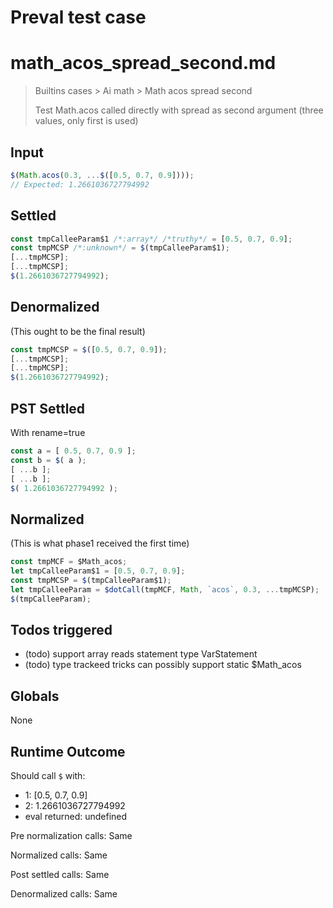# Preval test case

# math_acos_spread_second.md

> Builtins cases > Ai math > Math acos spread second
>
> Test Math.acos called directly with spread as second argument (three values, only first is used)

## Input

`````js filename=intro
$(Math.acos(0.3, ...$([0.5, 0.7, 0.9])));
// Expected: 1.2661036727794992
`````


## Settled


`````js filename=intro
const tmpCalleeParam$1 /*:array*/ /*truthy*/ = [0.5, 0.7, 0.9];
const tmpMCSP /*:unknown*/ = $(tmpCalleeParam$1);
[...tmpMCSP];
[...tmpMCSP];
$(1.2661036727794992);
`````


## Denormalized
(This ought to be the final result)

`````js filename=intro
const tmpMCSP = $([0.5, 0.7, 0.9]);
[...tmpMCSP];
[...tmpMCSP];
$(1.2661036727794992);
`````


## PST Settled
With rename=true

`````js filename=intro
const a = [ 0.5, 0.7, 0.9 ];
const b = $( a );
[ ...b ];
[ ...b ];
$( 1.2661036727794992 );
`````


## Normalized
(This is what phase1 received the first time)

`````js filename=intro
const tmpMCF = $Math_acos;
let tmpCalleeParam$1 = [0.5, 0.7, 0.9];
const tmpMCSP = $(tmpCalleeParam$1);
let tmpCalleeParam = $dotCall(tmpMCF, Math, `acos`, 0.3, ...tmpMCSP);
$(tmpCalleeParam);
`````


## Todos triggered


- (todo) support array reads statement type VarStatement
- (todo) type trackeed tricks can possibly support static $Math_acos


## Globals


None


## Runtime Outcome


Should call `$` with:
 - 1: [0.5, 0.7, 0.9]
 - 2: 1.2661036727794992
 - eval returned: undefined

Pre normalization calls: Same

Normalized calls: Same

Post settled calls: Same

Denormalized calls: Same
